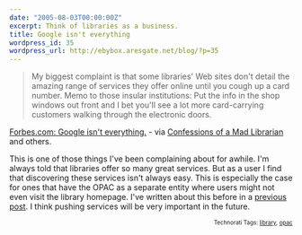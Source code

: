```yaml
---
date: "2005-08-03T00:00:00Z"
excerpt: Think of libraries as a business.
title: Google isn't everything
wordpress_id: 35
wordpress_url: http://ebybox.aresgate.net/blog/?p=35
---
```

<blockquote>My biggest complaint is that some libraries' Web sites don't detail the amazing range of services they offer online until you cough up a card number. Memo to those insular institutions: Put the info in the shop windows out front and I bet you'll see a lot more card-carrying customers walking through the electronic doors.</blockquote><a href="http://www.forbes.com/forbes/2005/0815/056_print.html">Forbes.com: Google isn't everything.</a> - via <a href="http://edwards.orcas.net/~misseli/blog/archives/000298.html">Confessions of a Mad Librarian</a> and others.
<p>This is one of those things I've been complaining about for awhile. I'm always told that libraries offer so many great services. But as a user I find that discovering these services isn't always easy. This is especially the case for ones that have the OPAC as a separate entity where users might not even visit the library homepage. I've written about this before in a <a href="http://ebybox.aresgate.net/blog/archives/opac-redesign-part-one-front-page/">previous post</a>. I think pushing services will be very important in the future.</p>
<!-- technorati tags start --><p style="text-align:right;font-size:10px;">Technorati Tags: <a href="http://technorati.com/tag/library" rel="tag">library</a>, <a href="http://technorati.com/tag/opac" rel="tag">opac</a></p><!-- technorati tags end -->
